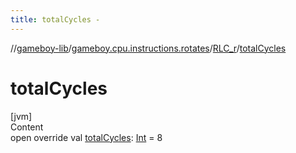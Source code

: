 ```yaml
---
title: totalCycles -
---
```

//[gameboy-lib](../../index.md)/[gameboy.cpu.instructions.rotates](../index.md)/[RLC_r](index.md)/[totalCycles](total-cycles.md)



# totalCycles  
[jvm]  
Content  
open override val [totalCycles](total-cycles.md): [Int](https://kotlinlang.org/api/latest/jvm/stdlib/kotlin/-int/index.html) = 8  



